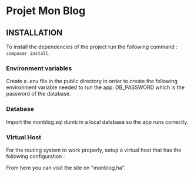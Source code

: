 # Projet Mon Blog

## INSTALLATION

To install the dependencies of the project run the following command : `composer install`.

### Environment variables

Create a .env file in the public directory in order to create the following environment variable needed to run the app:
    DB_PASSWORD which is the password of the database.

### Database 

Import the monblog.sql dumb in a local database so the app runs correctly.

### Virtual Host

For the routing system to work properly, setup a virtual host that has the following configuration :

<!--DocumentRoot "[Insert here the path of the public directory]"
    ServerName monblog.ha
    DirectoryIndex index.php
    <Directory "[Insert here the path of the public directory]">
        AllowOverride All
        Order Allow,Deny
        Allow from All
    </Directory> -->

From here you can visit the site on "monblog.ha".

